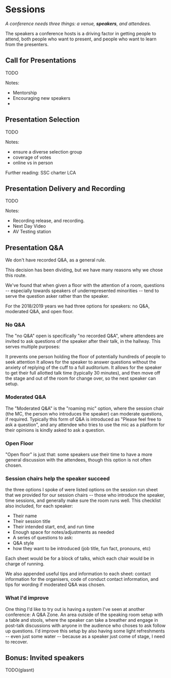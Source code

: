 # Sessions

_A conference needs three things: a venue, **speakers**, and attendees._

The speakers a conference hosts is a driving factor in getting people to attend, both people who want to present, and people who want to learn from the presenters. 


## Call for Presentations

TODO

Notes: 

* Mentorship
* Encouraging new speakers
* 

## Presentation Selection

TODO

Notes: 

* ensure a diverse selection group
* coverage of votes
* online vs in person

Further reading: SSC charter LCA

## Presentation Delivery and Recording

TODO

Notes: 

* Recording release, and recording. 
* Next Day Video
* AV Testing station

## Presentation Q&A

We don't have recorded Q&A, as a general rule.

This decision has been dividing, but we have many reasons why we chose this route. 

We've found that when given a floor with the attention of a room, questions -- especially towards speakers of underrepresented minorities -- tend to serve the question asker rather than the speaker. 

For the 2018/2019 years we had three options for speakers: no Q&A, moderated Q&A, and open floor. 

### No Q&A

The "no Q&A" open is specifically "no recorded Q&A", where attendees are invited to ask questions of the speaker after their talk, in the hallway. This serves multiple purposes: 


It prevents one person holding the floor of potentially hundreds of people to seek attention
It allows for the speaker to answer questions without the anxiety of replying of the cuff to a full auditorium. 
It allows for the speaker to get their full allotted talk time (typically 30 minutes), and then move off the stage and out of the room for change over, so the next speaker can setup. 

### Moderated Q&A

The "Moderated Q&A" is the "roaming mic" option, where the session chair (the MC, the person who introduces the speaker) can moderate questions, if required. Typically this form of Q&A is introduced as "Please feel free to ask a question", and any attendee who tries to use the mic as a platform for their opinions is kindly asked to ask a question. 

### Open Floor

"Open floor" is just that: some speakers use their time to have a more general discussion with the attendees, though this option is not often chosen. 

### Session chairs help the speaker succeed

the three options I spoke of were listed options on the session run sheet that we provided for our session chairs -- those who introduce the speaker, time sessions, and generally make sure the room runs well. This checklist also included, for each speaker: 

 * Their name
 * Their session title
 * Their intended start, end, and run time
 * Enough space for notes/adjustments as needed
 * A series of questions to ask:
  * Q&A style
  * how they want to be introduced (job title, fun fact, pronouns, etc)

Each sheet would be for a block of talks, which each chair would be in charge of running. 

We also appended useful tips and information to each sheet: contact information for the organisers, code of conduct contact information, and tips for wording if moderated Q&A was chosen. 

### What I'd improve

One thing I'd like to try out is having a system I've seen at another conference: A Q&A Zone. An area outside of the speaking room setup with a table and stools, where the speaker can take a breather and engage in post-talk discussions with anyone in the audience who choses to ask follow up questions. I'd improve this setup by also having some light refreshments -- even just some water -- because as a speaker just come of stage, I need to recover. 



## Bonus: Invited speakers

TODO(glasnt)